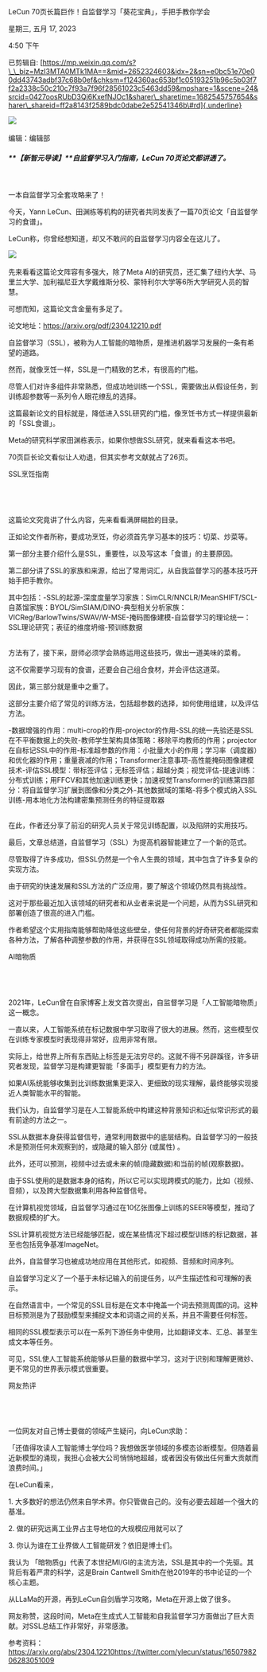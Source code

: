 LeCun 70页长篇巨作！自监督学习「葵花宝典」，手把手教你学会

星期三, 五月 17, 2023

4:50 下午

已剪辑自: [https://mp.weixin.qq.com/s?\_\_biz=MzI3MTA0MTk1MA==&mid=2652324603&idx=2&sn=e0bc51e70e00dd43743adbf37c68b0ef&chksm=f124360ac653bf1c05193251b96c5b03f7f2a2338c50c210c7f93a7f96f28561023c5463dd59&mpshare=1&scene=24&srcid=0427oosRUbD3Qj6KxefNJOc1&sharer\_sharetime=1682545757654&sharer\_shareid=ff2a8143f2589bdc0dabe2e52541346b\#rd]{.underline}

![](..\..\..\assets\020_LeCun_70页长篇巨作！自监督学习「葵花宝典」，手把手教你学会_000.png)

编辑：编辑部

##### **【新智元导读】**自监督学习入门指南，LeCun 70页论文都讲透了。

 

一本自监督学习全套攻略来了！

今天，Yann LeCun、田渊栋等机构的研究者共同发表了一篇70页论文「自监督学习的食谱」。

LeCun称，你曾经想知道，却又不敢问的自监督学习内容全在这儿了。

![](..\..\..\assets\020_LeCun_70页长篇巨作！自监督学习「葵花宝典」，手把手教你学会_001.png)

先来看看这篇论文阵容有多强大，除了Meta AI的研究员，还汇集了纽约大学、马里兰大学、加利福尼亚大学戴维斯分校、蒙特利尔大学等6所大学研究人员的智慧。

可想而知，这篇论文含金量有多足了。

论文地址：https://arxiv.org/pdf/2304.12210.pdf

自监督学习（SSL），被称为人工智能的暗物质，是推进机器学习发展的一条有希望的道路。

然而，就像烹饪一样，SSL是一门精致的艺术，有很高的门槛。

尽管人们对许多组件非常熟悉，但成功地训练一个SSL，需要做出从假设任务，到训练超参数等一系列令人眼花缭乱的选择。

这篇最新论文的目标就是，降低进入SSL研究的门槛，像烹饪书方式一样提供最新的「SSL食谱」。

Meta的研究科学家田渊栋表示，如果你想做SSL研究，就来看看这本书吧。

70页巨长论文看似让人劝退，但其实参考文献就占了26页。

SSL烹饪指南

  
--

这篇论文究竟讲了什么内容，先来看看满屏糊脸的目录。

正如论文作者所称，要成功烹饪，你必须首先学习基本的技巧：切菜、炒菜等。

第一部分主要介绍什么是SSL，重要性，以及写这本「食谱」的主要原因。

第二部分讲了SSL的家族和来源，给出了常用词汇，从自我监督学习的基本技巧开始手把手教你。

其中包括：-SSL的起源-深度度量学习家族：SimCLR/NNCLR/MeanSHIFT/SCL-自蒸馏家族：BYOL/SimSIAM/DINO-典型相关分析家族：VICReg/BarlowTwins/SWAV/W-MSE-掩码图像建模-自监督学习的理论统一：SSL理论研究；表征的维度坍缩-预训练数据\
 

方法有了，接下来，厨师必须学会熟练运用这些技巧，做出一道美味的菜肴。

这不仅需要学习现有的食谱，还要会自己组合食材，并会评估这道菜。

因此，第三部分就是重中之重了。

这部分主要介绍了常见的训练方法，包括超参数的选择，如何使用组建，以及评估方法。

-数据增强的作用：multi-crop的作用-projector的作用-SSL的统一先验还是SSL在不平衡数据上的失败-教师学生架构具体策略：移除平均教师的作用；projector在自标记SSL中的作用-标准超参数的作用：小批量大小的作用；学习率（调度器）和优化器的作用；重量衰减的作用；Transformer注意事项-高性能掩码图像建模技术-评估SSL模型：带标签评估；无标签评估；超越分类；视觉评估-提速训练：分布式训练；用FFCV和其他加速训练更快；加速视觉Transformer的训练第四部分：将自监督学习扩展到图像和分类之外-其他数据域的策略-将多个模式纳入SSL训练-用本地化方法构建密集预测任务的特征提取器\
 

在此，作者还分享了前沿的研究人员关于常见训练配置，以及陷阱的实用技巧。

最后，文章总结道，自监督学习（SSL）为提高机器智能建立了一个新的范式。

尽管取得了许多成功，但SSL仍然是一个令人生畏的领域，其中包含了许多复杂的实现方法。

由于研究的快速发展和SSL方法的广泛应用，要了解这个领域仍然具有挑战性。

这对于那些最近加入该领域的研究者和从业者来说是一个问题，从而为SSL研究和部署创造了很高的进入门槛。

作者希望这个实用指南能够帮助降低这些壁垒，使任何背景的好奇研究者都能探索各种方法，了解各种调整参数的作用，并获得在SSL领域取得成功所需的技能。

AI暗物质

  
--

2021年，LeCun曾在自家博客上发文首次提出，自监督学习是「人工智能暗物质」这一概念。

一直以来，人工智能系统在标记数据中学习取得了很大的进展。然而，这些模型仅在训练专家模型时表现得非常好，应用非常有限。

实际上，给世界上所有东西贴上标签是无法穷尽的。这就不得不另辟蹊径，许多研究者发现，监督学习是构建更智能「多面手」模型更有力的方法。

如果AI系统能够收集到比训练数据集更深入、更细致的现实理解，最终能够实现接近人类智能水平的智能。

我们认为，自监督学习是在人工智能系统中构建这种背景知识和近似常识形式的最有前途的方法之一。

SSL从数据本身获得监督信号，通常利用数据中的底层结构。自监督学习的一般技术是预测任何未观察到的，或隐藏的输入部分 (或属性) 。

此外，还可以预测，视频中过去或未来的帧(隐藏数据)和当前的帧(观察数据)。

由于SSL使用的是数据本身的结构，所以它可以实现跨模式的能力，比如（视频、音频），以及跨大型数据集利用各种监督信号。

在计算机视觉领域，自监督学习通过在10亿张图像上训练的SEER等模型，推动了数据规模的扩大。

SSL计算机视觉方法已经能够匹配，或在某些情况下超过模型训练的标记数据，甚至也包括竞争基准ImageNet。

此外，自监督学习也被成功地应用在其他形式，如视频、音频和时间序列。

自监督学习定义了一个基于未标记输入的前提任务，以产生描述性和可理解的表示。

在自然语言中，一个常见的SSL目标是在文本中掩盖一个词去预测周围的词。这种目标预测是为了鼓励模型来捕捉文本和词语之间的关系，并且不需要任何标签。

相同的SSL模型表示可以在一系列下游任务中使用，比如翻译文本、汇总、甚至生成文本等任务。

可见，SSL使人工智能系统能够从巨量的数据中学习，这对于识别和理解更微妙、更不常见的世界表示模式很重要。

网友热评

  
--

一位网友对自己博士要做的领域产生疑问，向LeCun求助：

「还值得攻读人工智能博士学位吗？我想做医学领域的多模态诊断模型。但随着最近新模型的涌现，我担心会被大公司悄悄地超越，或者因没有做出任何重大贡献而浪费时间。」

在LeCun看来，

1\. 大多数好的想法仍然来自学术界。你只管做自己的。没有必要去超越一个强大的基准。

2\. 做的研究远离工业界占主导地位的大规模应用就可以了

3\. 你认为谁在工业界做人工智能研发？依旧是博士们。

我认为 「暗物质g」代表了本世纪MI/GI的主流方法，SSL是其中的一个先驱。其背后有着严肃的科学，这是Brain Cantwell Smith在他2019年的书中论证的一个核心主题。

从LLaMa的开源，再到LeCun自剑盾学习攻略，Meta在开源上做了很多。

网友称赞，这段时间，Meta在生成式人工智能和自我监督学习方面做出了巨大贡献。对SSL总结工作非常好，非常感激。

参考资料：https://arxiv.org/abs/2304.12210https://twitter.com/ylecun/status/1650798206283051009

 

 
